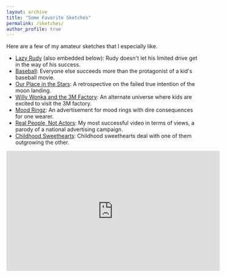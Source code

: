 ```yaml
---
layout: archive
title: "Some Favorite Sketches"
permalink: /sketches/
author_profile: true
---
```

Here are a few of my amateur sketches that I especially like.

*  [Lazy Rudy](https://youtu.be/R1bYJBwsUFI) (also embedded below): Rudy doesn't let his limited drive get in the way of his success.
*  [Baseball](https://youtu.be/ssZvdahgOFs): Everyone else succeeds more than the protagonist of a kid's baseball movie.
* [Our Place in the Stars](https://youtu.be/nCuEoNhsdD8): A retrospective on the failed true intention of the moon landing.
* [Willy Wonka and the 3M Factory](https://youtu.be/-1nfJWJEzGA): An alternate universe where kids are excited to visit the 3M factory.
* [Mood Ringz](https://youtu.be/zeYEuq33-EQ): An advertisement for mood rings with dire consequences for one wearer.
* [Real People, Not Actors](https://youtu.be/5DYPaI7nE3M): My most successful video in terms of views, a parody of a national advertising campaign.
* [Childhood Sweethearts](https://youtu.be/1yvHd8QFa-U): Childhood sweethearts deal with one of them outgrowing the other.

<iframe width="560" height="315" src="https://www.youtube.com/embed/R1bYJBwsUFI" frameborder="0" allow="autoplay; encrypted-media" allowfullscreen></iframe>
